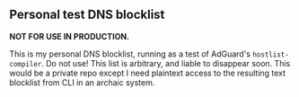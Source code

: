 ## Personal test DNS blocklist
**NOT FOR USE IN PRODUCTION.**

This is my personal DNS blocklist, running as a test of AdGuard's `hostlist-compiler`. Do not use! This list is arbitrary, and liable to disappear soon.
This would be a private repo except I need plaintext access to the resulting text blocklist from CLI in an archaic system. 

